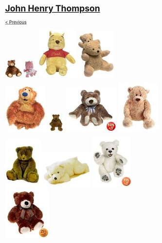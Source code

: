 # [John Henry Thompson](../README.md)

[< Previous](2008-04-02-1.md)

[![](../media/2008-04-02/Teddies-3.jpg)](../posts/2008-04-02-4.md) [![](../media/2008-04-02/Teddies-4.jpg)](../posts/2008-04-02-5.md) [![](../media/2008-04-02/Teddies-5.jpg)](../posts/2008-04-02-6.md) [![](../media/2008-04-02/Teddies-6.jpg)](../posts/2008-04-02-7.md)

[![](../media/2008-04-02/Teddies-7.jpg)](../posts/2008-04-02-8.md) [![](../media/2008-04-02/Teddies-8.jpg)](../posts/2008-04-02-9.md) [![](../media/2008-04-02/Teddies-9.jpg)](../posts/2008-04-02-10.md) [![](../media/2008-04-02/Teddies-10.jpg)](../posts/2008-04-02-11.md)

[![](../media/2008-04-02/Teddies-11.jpg)](../posts/2008-04-02-12.md) [![](../media/2008-04-02/Teddies-12.jpg)](../posts/2008-04-02-13.md) [![](../media/2008-04-02/Teddies-13.jpg)](../posts/2008-04-02-14.md) [![](../media/2008-04-02/Teddies-14.jpg)](../posts/2008-04-02-15.md)

